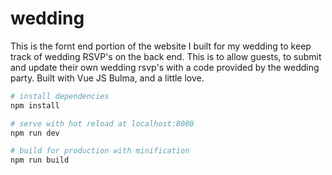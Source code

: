 # wedding

This is the fornt end portion of the website I built for my wedding to keep track of wedding RSVP's on the back end. This is to allow guests, to submit and update their own wedding rsvp's with a code provided by the wedding party. Built with Vue JS Bulma, and a little love.

``` bash
# install dependencies
npm install

# serve with hot reload at localhost:8080
npm run dev

# build for production with minification
npm run build
```
